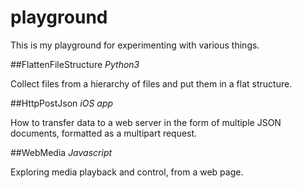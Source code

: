 # playground

This is my playground for experimenting with various things.

##FlattenFileStructure
_Python3_

Collect files from a hierarchy  of files and put them in a flat structure.


##HttpPostJson
_iOS app_

How to transfer data to a web server in the form of multiple JSON documents, formatted as a multipart request.

##WebMedia
_Javascript_

Exploring media playback and control, from a web page.

